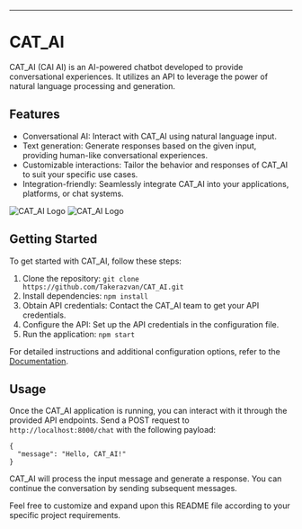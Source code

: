 
---

# CAT_AI 

CAT_AI (CAI AI) is an AI-powered chatbot developed to provide conversational experiences. It utilizes an API to leverage the power of natural language processing and generation.

## Features

- Conversational AI: Interact with CAT_AI using natural language input.
- Text generation: Generate responses based on the given input, providing human-like conversational experiences.
- Customizable interactions: Tailor the behavior and responses of CAT_AI to suit your specific use cases.
- Integration-friendly: Seamlessly integrate CAT_AI into your applications, platforms, or chat systems.



![CAT_AI Logo](https://i.imgur.com/ChwuaiU.png)
![CAT_AI Logo](https://i.imgur.com/p6SfawK.png)


## Getting Started

To get started with CAT_AI, follow these steps:

1. Clone the repository: `git clone https://github.com/Takerazvan/CAT_AI.git`
2. Install dependencies: `npm install`
3. Obtain API credentials: Contact the CAT_AI team to get your API credentials.
4. Configure the API: Set up the API credentials in the configuration file.
5. Run the application: `npm start`

For detailed instructions and additional configuration options, refer to the [Documentation](docs/documentation.md).

## Usage

Once the CAT_AI application is running, you can interact with it through the provided API endpoints. Send a POST request to `http://localhost:8000/chat`
with the following payload:

```
{
  "message": "Hello, CAT_AI!"
}
```

CAT_AI will process the input message and generate a response. You can continue the conversation by sending subsequent messages.



Feel free to customize and expand upon this README file according to your specific project requirements.

